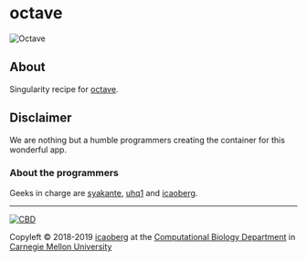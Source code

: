 # octave

![Octave](https://www.gnu.org/software/octave/img/GNU_Octave_4-4-0_screenshot_1600x900.png)

## About
Singularity recipe for [octave](https://www.gnu.org/software/octave/).

## Disclaimer
We are nothing but a humble programmers creating the container for this wonderful app. 

### About the programmers
Geeks in charge are [syakante](http://www.github.com/syakante), [uhq1](http://www.github.com/uhq1) and [icaoberg](http://www.github.com/icaoberg).

---
[![CBD](http://www.cbd.cmu.edu/wp-content/uploads/2017/07/wordpress-default.png)](http://www.cbd.cmu.edu)

Copyleft © 2018-2019 [icaoberg](http://www.andrew.cmu.edu/~icaoberg) at the [Computational Biology Department](http://www.cbd.cmu.edu) in [Carnegie Mellon University](http://www.cmu.edu)
